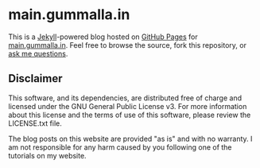 # main.gummalla.in

This is a [Jekyll](http://github.com/mojombo/jekyll)-powered blog hosted on [GitHub Pages](http://pages.github.com/) for [main.gummalla.in](http://main.gummalla.in). Feel free to browse the source, fork this repository, or [ask me questions](http://twitter.com/udaykiranreddy).

## Disclaimer

This software, and its dependencies, are distributed free of charge and licensed under the GNU General Public License v3. For more information about this license and the terms of use of this software, please review the LICENSE.txt file.

The blog posts on this website are provided "as is" and with no warranty. I am not responsible for any harm caused by you following one of the tutorials on my website.
